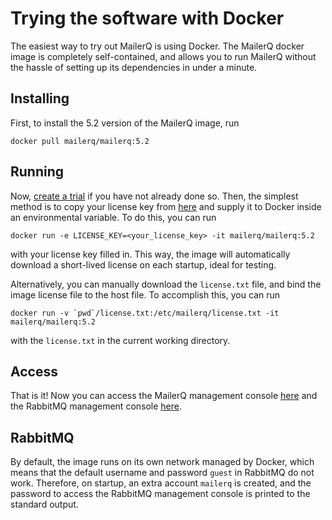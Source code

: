 # Trying the software with Docker

The easiest way to try out MailerQ is using Docker. The MailerQ docker image is 
completely self-contained, and allows you to run MailerQ without the hassle of
setting up its dependencies in under a minute.

## Installing
First, to install the 5.2 version of the MailerQ image, run 
```
docker pull mailerq/mailerq:5.2
```

## Running
Now, [create a trial](https://www.mailerq.com/request-trial) if you have not already done so.
Then, the simplest method is to copy your license key from
[here](https://www.mailerq.com/product/license) and supply it to Docker inside an
environmental variable. To do this, you can run 
```
docker run -e LICENSE_KEY=<your_license_key> -it mailerq/mailerq:5.2
```
with your license key filled in. This way, the image will automatically download a 
short-lived license on each startup, ideal for testing.

Alternatively, you can manually download the `license.txt` file, and bind the image license
file to the host file. To accomplish this, you can run
```
docker run -v `pwd`/license.txt:/etc/mailerq/license.txt -it mailerq/mailerq:5.2
```
with the `license.txt` in the current working directory.

## Access

That is it! Now you can access the MailerQ management console [here](http://172.17.0.2)
and the RabbitMQ management console [here](http://172.17.0.2:15672).

## RabbitMQ
By default, the image runs on its own network managed by Docker, which means that the 
default username and password `guest` in RabbitMQ do not work. Therefore, on startup,
an extra account `mailerq` is created, and the password to access the RabbitMQ management 
console is printed to the standard output. 
